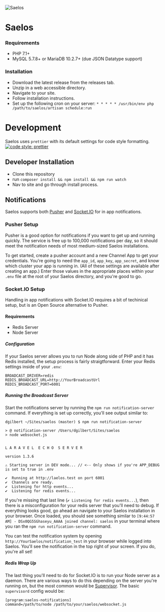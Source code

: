![Saelos](http://dbhurley.com/media/uploads/2018/04/Saelos-v3-Final.002.png)

# Saelos

### Requirements

- PHP 7.1+
- MySQL 5.7.8+ or MariaDB 10.2.7+ (due JSON Datatype support)

### Installation

- Download the latest release from the releases tab.
- Unzip in a web accessible directory.
- Navigate to your site.
- Follow installation instructions.
- Set up the following cron on your server: `* * * * * /usr/bin/env php /path/to/saelos/artisan schedule:run`

# Development

Saelos uses `prettier` with its default settings for code style formatting. [![code style: prettier](https://img.shields.io/badge/code_style-prettier-ff69b4.svg?style=flat-square)](https://github.com/prettier/prettier)

## Developer Installation

- Clone this repository
- run `composer install && npm install && npm run watch`
- Nav to site and go through install process.

## Notifications

Saelos supports both [Pusher](https://pusher.com) and [Socket.IO](https://socket.io) for in app notifications.

### Pusher Setup

Pusher is a good option for notifications if you want to get up and running quickly. The service is free up to 100,000 notifications per day, so it should meet the notification needs of most medium-sized Saelos installations.

To get started, create a pusher account and a new Channel App to get your credentials. You're going to need the `app_id`, `app_key`, `app_secret`, and know which cluster your app is running in. (All of these settings are available after creating an app.) Enter those values in the appropriate places within your `.env` file at the root of your Saelos directory, and you're good to go.

### Socket.IO Setup

Handling in app notifications with Socket.IO requires a bit of techinical setup, but is an Open Source alternative to Pusher.

#### Requirements

- Redis Server
- Node Server

##### Configuration

If your Saelos server allows you to run Node along side of PHP and it has Redis installed, the setup process is fairly straigtforward. Enter your Redis settings inside of your `.env`:

```
BROADCAST_DRIVER=redis
REDIS_BROADCAST_URL=http://YourBroadcastUrl
REDIS_BROADCAST_PORT=6001
```

##### Running the Broadcast Server

Start the notifications server by running the `npm run notification-server` command. If everything is set up correctly, you'll see output similar to:

```
dgilbert ~/Sites/saelos (master) $ npm run notification-server

> @ notification-server /Users/dgilbert/Sites/saelos
> node websocket.js


L A R A V E L  E C H O  S E R V E R

version 1.3.6

⚠ Starting server in DEV mode... // <-- Only shows if you're APP_DEBUG is set to true in .env

✔  Running at http://laelos.test on port 6001
✔  Channels are ready.
✔  Listening for http events...
✔  Listening for redis events...
```

If you're missing that last line (`✔ Listening for redis events...`), then there is a misconfiguration
for your redis server that you'll need to debug. If everything looks good, go ahead an navigate to your
Saelos installation in your browser. Once loaded, you should see something similar to `[9:44:57 AM] - DSx0QG5SGhaseyu_AAAA joined channel: saelos` in your terminal where you ran the `npm run notification-server` command.

You can test the notification system by opening `http://YourSaelos/notification_test` in your browser while logged into Saelos. You'll see the notification in the top right of your screen. If you do, you're all set!

##### Redis Wrap Up

The last thing you'll need to do for Socket.IO is to run your Node server as a daemon. There are various ways to do this depending on the server you're running on, but the most common would be [Supervisor](http://supervisord.org/introduction.html). The basic `supervisord` config would be:

```
[program:saelos-notifications]
command=/path/to/node /path/to/your/saelos/websocket.js
```
